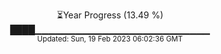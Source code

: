<p align="center">
⏳Year Progress (13.49 %) <br>
████▁▁▁▁▁▁▁▁▁▁▁▁▁▁▁▁▁▁▁▁▁▁▁▁▁▁ <br>
<sub>Updated: Sun, 19 Feb 2023 06:02:36 GMT</sub>
</p>

